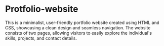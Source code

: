 # Protfolio-website
This is a minimalist, user-friendly portfolio website created using HTML and CSS, showcasing a clean design and seamless navigation. The website consists of two pages, allowing visitors to easily explore the individual's skills, projects, and contact details.
